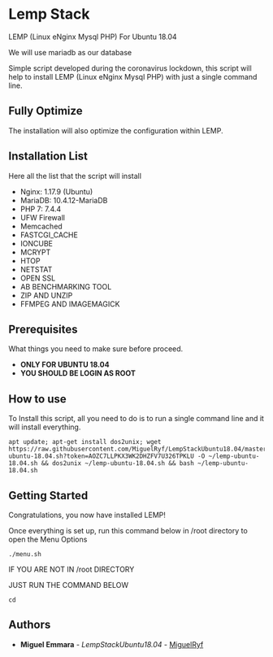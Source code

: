 # Lemp Stack
LEMP (Linux eNginx Mysql PHP) For Ubuntu 18.04

We will use mariadb as our database

Simple script developed during the coronavirus lockdown, this script will help to install LEMP (Linux eNginx Mysql PHP) with just a single command line.

## Fully Optimize
The installation will also optimize the configuration within LEMP.

## Installation List
Here all the list that the script will install
- Nginx: 1.17.9 (Ubuntu)
- MariaDB: 10.4.12-MariaDB
- PHP 7: 7.4.4
- UFW Firewall
- Memcached
- FASTCGI_CACHE
- IONCUBE
- MCRYPT
- HTOP
- NETSTAT
- OPEN SSL
- AB BENCHMARKING TOOL
- ZIP AND UNZIP
- FFMPEG AND IMAGEMAGICK

## Prerequisites
What things you need to make sure before proceed.
* **ONLY FOR UBUNTU 18.04**
* **YOU SHOULD BE LOGIN AS ROOT**

## How to use
To Install this script, all you need to do is to run a single command line and it will install everything.

```
apt update; apt-get install dos2unix; wget https://raw.githubusercontent.com/MiguelRyf/LempStackUbuntu18.04/master/lemp-ubuntu-18.04.sh?token=AOZC7LLPKX3WK2DHZFV7U326TPKLU -O ~/lemp-ubuntu-18.04.sh && dos2unix ~/lemp-ubuntu-18.04.sh && bash ~/lemp-ubuntu-18.04.sh

```

## Getting Started
Congratulations, you now have installed LEMP!

Once everything is set up, run this command below in /root directory to open the Menu Options
```
./menu.sh
```
IF YOU ARE NOT IN /root DIRECTORY

JUST RUN THE COMMAND BELOW
```
cd
```

## Authors
* **Miguel Emmara** - *LempStackUbuntu18.04* - [MiguelRyf](https://github.com/MiguelRyf)

